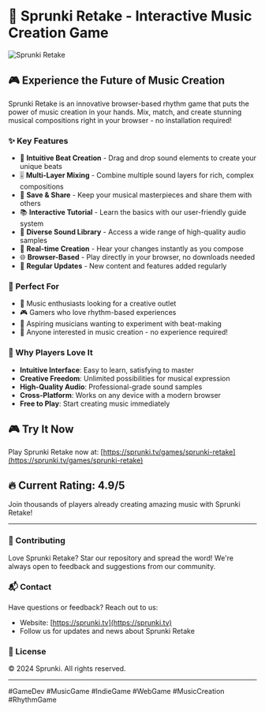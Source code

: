 # 🎵 Sprunki Retake - Interactive Music Creation Game

![Sprunki Retake](https://sprunki.tv/static/sprunki-retake-logo.jpg)

## 🎮 Experience the Future of Music Creation

Sprunki Retake is an innovative browser-based rhythm game that puts the power of music creation in your hands. Mix, match, and create stunning musical compositions right in your browser - no installation required!

### ✨ Key Features

- 🎹 **Intuitive Beat Creation** - Drag and drop sound elements to create your unique beats
- 🎚️ **Multi-Layer Mixing** - Combine multiple sound layers for rich, complex compositions
- 💾 **Save & Share** - Keep your musical masterpieces and share them with others
- 📚 **Interactive Tutorial** - Learn the basics with our user-friendly guide system
- 🎼 **Diverse Sound Library** - Access a wide range of high-quality audio samples
- 🎯 **Real-time Creation** - Hear your changes instantly as you compose
- 🌐 **Browser-Based** - Play directly in your browser, no downloads needed
- 🔄 **Regular Updates** - New content and features added regularly

### 🎯 Perfect For

- 🎵 Music enthusiasts looking for a creative outlet
- 🎮 Gamers who love rhythm-based experiences
- 🎼 Aspiring musicians wanting to experiment with beat-making
- 👥 Anyone interested in music creation - no experience required!

### 🌟 Why Players Love It

- **Intuitive Interface**: Easy to learn, satisfying to master
- **Creative Freedom**: Unlimited possibilities for musical expression
- **High-Quality Audio**: Professional-grade sound samples
- **Cross-Platform**: Works on any device with a modern browser
- **Free to Play**: Start creating music immediately

## 🎮 Try It Now

Play Sprunki Retake now at: [https://sprunki.tv/games/sprunki-retake](https://sprunki.tv/games/sprunki-retake)

## 🔥 Current Rating: 4.9/5

Join thousands of players already creating amazing music with Sprunki Retake!

---

### 🤝 Contributing

Love Sprunki Retake? Star our repository and spread the word! We're always open to feedback and suggestions from our community.

### 📬 Contact

Have questions or feedback? Reach out to us:
- Website: [https://sprunki.tv](https://sprunki.tv)
- Follow us for updates and news about Sprunki Retake

### 📜 License

© 2024 Sprunki. All rights reserved.

---

#GameDev #MusicGame #IndieGame #WebGame #MusicCreation #RhythmGame 
